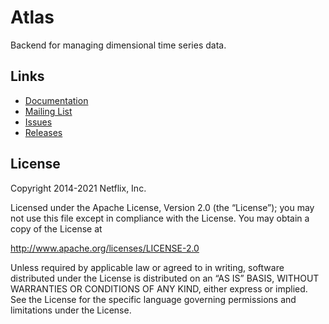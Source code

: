 # Atlas

Backend for managing dimensional time series data.

## Links

* [Documentation](https://github.com/Netflix/atlas/wiki)
* [Mailing List](https://groups.google.com/forum/#!forum/netflix-atlas)
* [Issues](https://github.com/Netflix/atlas/issues)
* [Releases](https://github.com/Netflix/atlas/releases)

## License

Copyright 2014-2021 Netflix, Inc.

Licensed under the Apache License, Version 2.0 (the “License”); you may not use this file except in compliance with the License. You may obtain a copy of the License at

http://www.apache.org/licenses/LICENSE-2.0

Unless required by applicable law or agreed to in writing, software distributed under the License is distributed on an “AS IS” BASIS, WITHOUT WARRANTIES OR CONDITIONS OF ANY KIND, either express or implied. See the License for the specific language governing permissions and limitations under the License.
